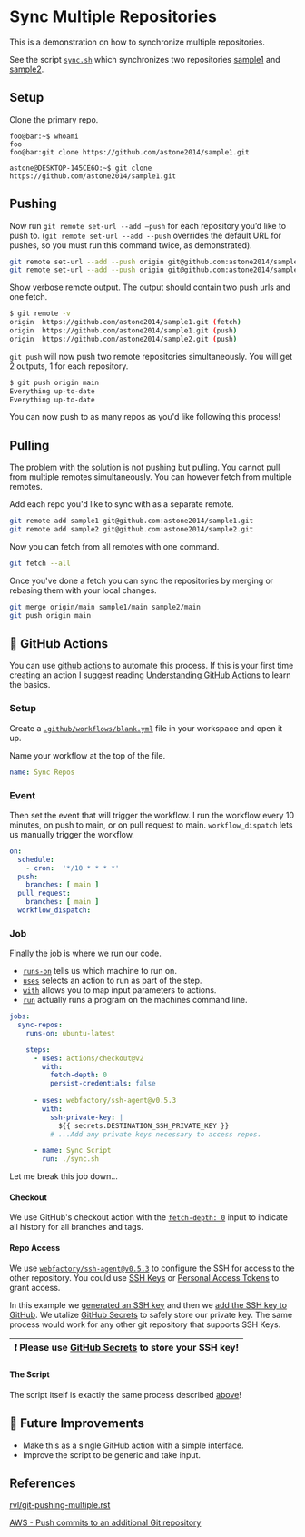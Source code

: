 # Sync Multiple Repositories

This is a demonstration on how to synchronize multiple repositories.

See the script [`sync.sh`](https://github.com/astone2014/sample1/blob/main/sync.sh) which synchronizes two repositories [sample1](https://github.com/astone2014/sample1) and [sample2](https://github.com/astone2014/sample2).

## Setup

Clone the primary repo.
```console
foo@bar:~$ whoami
foo
foo@bar:git clone https://github.com/astone2014/sample1.git
```
```console
astone@DESKTOP-145CE6O:~$ git clone https://github.com/astone2014/sample1.git
```

## Pushing
Now run `git remote set-url --add –push` for each repository you’d like to push to. (`git remote set-url --add --push` overrides the default URL for pushes, so you must run this command twice, as demonstrated).
```sh
git remote set-url --add --push origin git@github.com:astone2014/sample1.git
git remote set-url --add --push origin git@github.com:astone2014/sample2.git
```

Show verbose remote output. 
The output should contain two push urls and one fetch.
```sh
$ git remote -v
origin  https://github.com/astone2014/sample1.git (fetch)
origin  https://github.com/astone2014/sample1.git (push)
origin  https://github.com/astone2014/sample2.git (push)
```

`git push` will now push two remote repositories simultaneously.
You will get 2 outputs, 1 for each repository.
```sh
$ git push origin main
Everything up-to-date
Everything up-to-date
```

You can now push to as many repos as you'd like following this process!

## Pulling
The problem with the solution is not pushing but pulling. You cannot pull from multiple remotes simultaneously. You can however fetch from multiple remotes.

Add each repo you'd like to sync with as a separate remote.
```sh
git remote add sample1 git@github.com:astone2014/sample1.git
git remote add sample2 git@github.com:astone2014/sample2.git
```

Now you can fetch from all remotes with one command.
```sh
git fetch --all
```

Once you've done a fetch you can sync the repositories by merging or rebasing them with your local changes.
```sh
git merge origin/main sample1/main sample2/main
git push origin main
```

## 🚀 GitHub Actions
You can use [github actions](https://docs.github.com/en/actions/quickstart) to automate this process. If this is your first time creating an action I suggest reading [Understanding GitHub Actions](https://docs.github.com/en/actions/learn-github-actions/understanding-github-actions) to learn the basics.


### Setup
Create a [`.github/workflows/blank.yml`](https://github.com/astone2014/sample1/blob/main/.github/workflows/blank.yml) file in your workspace and open it up.

Name your workflow at the top of the file.
```yml
name: Sync Repos
```

### Event
Then set the event that will trigger the workflow. I run the workflow every 10 minutes, on push to main, or on pull request to main. `workflow_dispatch` lets us manually trigger the workflow.
```yml
on:
  schedule:
    - cron:  '*/10 * * * *'
  push:
    branches: [ main ]
  pull_request:
    branches: [ main ]
  workflow_dispatch:
```

### Job
Finally the job is where we run our code. 
* [`runs-on`](https://docs.github.com/en/actions/learn-github-actions/workflow-syntax-for-github-actions#jobsjob_idruns-on) tells us which machine to run on.
* [`uses`](https://docs.github.com/en/actions/learn-github-actions/workflow-syntax-for-github-actions#jobsjob_idstepsuses) selects an action to run as part of the step.
* [`with`](https://docs.github.com/en/actions/learn-github-actions/workflow-syntax-for-github-actions#jobsjob_idstepswith) allows you to map input parameters to actions.
* [`run`](https://docs.github.com/en/actions/learn-github-actions/workflow-syntax-for-github-actions#jobsjob_idstepsrun) actually runs a program on the machines command line.
```yml
jobs:
  sync-repos:
    runs-on: ubuntu-latest

    steps:
      - uses: actions/checkout@v2
        with:
          fetch-depth: 0
          persist-credentials: false
  
      - uses: webfactory/ssh-agent@v0.5.3
        with:
          ssh-private-key: |
            ${{ secrets.DESTINATION_SSH_PRIVATE_KEY }}
          # ...Add any private keys necessary to access repos.

      - name: Sync Script
        run: ./sync.sh
```
Let me break this job down...
#### Checkout
We use GitHub's checkout action with the [`fetch-depth: 0`](https://github.com/actions/checkout#usage) input to indicate all history for all branches and tags.

#### Repo Access
We use [`webfactory/ssh-agent@v0.5.3`](https://github.com/marketplace/actions/webfactory/ssh-agent) to configure the SSH for access to the other repository. You could use [SSH Keys](https://docs.github.com/en/authentication/connecting-to-github-with-ssh/generating-a-new-ssh-key-and-adding-it-to-the-ssh-agent) or [Personal Access Tokens](https://docs.github.com/en/authentication/keeping-your-account-and-data-secure/creating-a-personal-access-token) to grant access.

In this example we [generated an SSH key](https://docs.github.com/en/authentication/connecting-to-github-with-ssh/generating-a-new-ssh-key-and-adding-it-to-the-ssh-agent) and then we [add the SSH key to GitHub](https://docs.github.com/en/authentication/connecting-to-github-with-ssh/adding-a-new-ssh-key-to-your-github-account). We utalize [GitHub Secrets](https://docs.github.com/en/actions/security-guides/encrypted-secrets) to safely store our private key. The same process would work for any other git repository that supports SSH Keys.

| :exclamation: Please use [GitHub Secrets](https://docs.github.com/en/actions/security-guides/encrypted-secrets) to store your SSH key!   |
|-----------------------------------------|

#### The Script
The script itself is exactly the same process described [above](https://github.com/astone2014/sample1#setup)!

## 🔮 Future Improvements
* Make this as a single GitHub action with a simple interface.
* Improve the script to be generic and take input.

## References
[rvl/git-pushing-multiple.rst](https://gist.github.com/rvl/c3f156e117e22a25f242)

[AWS - Push commits to an additional Git repository](https://docs.aws.amazon.com/codecommit/latest/userguide/how-to-mirror-repo-pushes.html)
